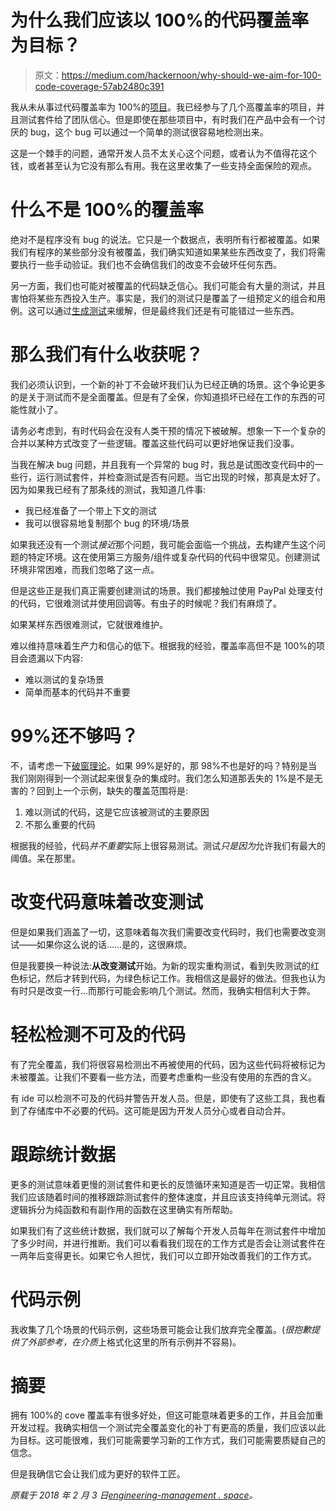 # 为什么我们应该以 100%的代码覆盖率为目标？

> 原文：<https://medium.com/hackernoon/why-should-we-aim-for-100-code-coverage-57ab2480c391>

我从未从事过代码覆盖率为 100%的[项目](https://hackernoon.com/tagged/project)。我已经参与了几个高覆盖率的项目，并且测试套件给了团队信心。但是即使在那些项目中，有时我们在产品中会有一个讨厌的 bug，这个 bug 可以通过一个简单的测试很容易地检测出来。

这是一个棘手的问题，通常开发人员不太关心这个问题，或者认为不值得花这个钱，或者甚至认为它没有那么有用。我在这里收集了一些支持全面保险的观点。

# 什么不是 100%的覆盖率

绝对不是程序没有 bug 的说法。它只是一个数据点，表明所有行都被覆盖。如果我们有程序的某些部分没有被覆盖，我们确实知道如果某些东西改变了，我们将需要执行一些手动验证。我们也不会确信我们的改变不会破坏任何东西。

另一方面，我们也可能对被覆盖的代码缺乏信心。我们可能会有大量的测试，并且害怕将某些东西投入生产。事实是，我们的测试只是覆盖了一组预定义的组合和用例。这可以通过[生成测试](https://www.pivotaltracker.com/blog/generative-testing/)来缓解，但是最终我们还是有可能错过一些东西。

# 那么我们有什么收获呢？

我们必须认识到，一个新的补丁不会破坏我们认为已经正确的场景。这个争论更多的是关于测试而不是全面覆盖。但是有了全保，你知道损坏已经在工作的东西的可能性就小了。

请务必考虑到，有时代码会在没有人类干预的情况下被破解。想象一下一个复杂的合并以某种方式改变了一些逻辑。覆盖这些代码可以更好地保证我们没事。

当我在解决 bug 问题，并且我有一个异常的 bug 时，我总是试图改变代码中的一些行，运行测试套件，并检查测试是否有问题。当它出现的时候，那真是太好了。因为如果我已经有了那条线的测试，我知道几件事:

*   我已经准备了一个带上下文的测试
*   我可以很容易地复制那个 bug 的环境/场景

如果我还没有一个测试*接近*那个问题，我可能会面临一个挑战，去构建产生这个问题的特定环境。这在使用第三方服务/组件或复杂代码的代码中很常见。创建测试环境非常困难，而我们忽略了这一点。

但是这些正是我们真正需要创建测试的场景。我们都接触过使用 PayPal 处理支付的代码，它很难测试并使用回调等。有虫子的时候呢？我们有麻烦了。

如果某样东西很难测试，它就很难维护。

难以维持意味着生产力和信心的低下。根据我的经验，覆盖率高但不是 100%的项目会遗漏以下内容:

*   难以测试的复杂场景
*   简单而基本的代码并不重要

# 99%还不够吗？

不，请考虑一下[破窗理论](https://en.wikipedia.org/wiki/Broken_windows_theory)。如果 99%是好的，那 98%不也是好的吗？特别是当我们刚刚得到一个测试起来很复杂的集成时。我们怎么知道那丢失的 1%是不是无害的？回到上一个示例，缺失的覆盖范围将是:

1.  难以测试的代码，这是它应该被测试的主要原因
2.  不那么重要的代码

根据我的经验，代码*并不重要*实际上很容易测试。测试*只是因为*允许我们有最大的阈值。呆在那里。

# 改变代码意味着改变测试

但是如果我们涵盖了一切，这意味着每次我们需要改变代码时，我们也需要改变测试——如果你这么说的话……是的，这很麻烦。

但是我要换一种说法:**从改变测试**开始。为新的现实重构测试，看到失败测试的红色标记，然后才转到代码，为绿色标记工作。我相信这是最好的做法。但我也认为有时只是改变一行…而那行可能会影响几个测试。然而，我确实相信利大于弊。

# 轻松检测不可及的代码

有了完全覆盖，我们将很容易检测出不再被使用的代码，因为这些代码将被标记为未被覆盖。让我们不要看一些方法，而要考虑重构一些没有使用的东西的含义。

有 ide 可以检测不可及的代码并警告开发人员。但是，即使有了这些工具，我也看到了存储库中不必要的代码。这可能是因为开发人员分心或者自动合并。

# 跟踪统计数据

更多的测试意味着更慢的测试套件和更长的反馈循环来知道是否一切正常。我相信我们应该随着时间的推移跟踪测试套件的整体速度，并且应该支持纯单元测试。将逻辑拆分为纯函数和有副作用的函数在这里确实有所帮助。

如果我们有了这些统计数据，我们就可以了解每个开发人员每年在测试套件中增加了多少时间，并进行推断。我们可以看看我们现在的工作方式是否会让测试套件在一两年后变得更长。如果它令人担忧，我们可以立即开始改善我们的工作方式。

# 代码示例

我收集了几个场景的代码示例，这些场景可能会让我们放弃完全覆盖。(*很抱歉提供了外部参考，在介质*上格式化这里的所有示例并不容易)。

# 摘要

拥有 100%的 cove 覆盖率有很多好处，但这可能意味着更多的工作，并且会加重开发过程。我确实相信一个测试完全覆盖变化的补丁有更高的质量，我们应该以此为目标。这可能很难，我们可能需要学习新的工作方式，我们可能需要质疑自己的信念。

但是我确信它会让我们成为更好的软件工匠。

*原载于 2018 年 2 月 3 日*[*engineering-management . space*](https://engineering-management.space/post/100-percent-test-coverage/)*。*